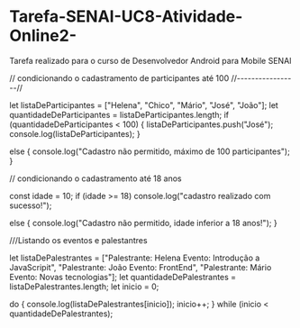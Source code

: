 # Tarefa-SENAI-UC8-Atividade-Online2-
Tarefa realizado para o curso de Desenvolvedor Android para Mobile SENAI

// condicionando o cadastramento de participantes até 100
//-----------------//

let listaDeParticipantes = ["Helena", "Chico", "Mário", "José", "João"];
let    quantidadeDeParticipantes =  listaDeParticipantes.length;
if (quantidadeDeParticipantes < 100) {
    listaDeParticipantes.push("José");
console.log(listaDeParticipantes);
}

else {
    console.log("Cadastro não permitido, máximo de 100 participantes");
}


// condicionando o cadastramento até 18 anos 

const idade = 10;
if (idade >= 18)
    console.log("cadastro realizado com sucesso!"); 
    
else {
    console.log("Cadastro não permitido, idade inferior a 18 anos!");
}


///Listando os eventos e palestantres

let listaDePalestrantes = ["Palestrante: Helena  Evento: Introdução a JavaScripit", "Palestrante: João  Evento: FrontEnd", "Palestrante: Mário  Evento: Novas tecnologias"];
let quantidadeDePalestrantes =  listaDePalestrantes.length;
let inicio = 0;

do {
    console.log(listaDePalestrantes[inicio]);
    inicio++;
} while (inicio < quantidadeDePalestrantes);
